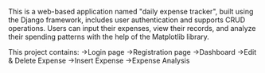 This is a web-based application named "daily expense tracker", built using the Django framework, includes user authentication and supports CRUD operations. Users can input their expenses, view their records, and analyze their spending patterns with the help of the Matplotlib library.

This project contains: 
->Login page
->Registration page
->Dashboard
->Edit & Delete Expense
->Insert Expense
->Expense Analysis
